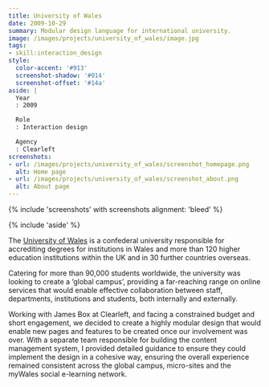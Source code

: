```yaml
---
title: University of Wales
date: 2009-10-29
summary: Modular design language for international university.
image: /images/projects/university_of_wales/image.jpg
tags:
- skill:interaction_design
style:
  color-accent: '#913'
  screenshot-shadow: '#014'
  screenshot-offset: '#14a'
aside: |
  Year
  : 2009

  Role
  : Interaction design

  Agency
  : Clearleft
screenshots:
- url: /images/projects/university_of_wales/screenshot_homepage.png
  alt: Home page
- url: /images/projects/university_of_wales/screenshot_about.png
  alt: About page
---
```

{% include 'screenshots' with screenshots
  alignment: 'bleed'
%}

{% include 'aside' %}

The [University of Wales][1] is a confederal university responsible for accrediting degrees for institutions in Wales and more than 120 higher education institutions within the UK and in 30 further countries overseas.

Catering for more than 90,000 students worldwide, the university was looking to create a ‘global campus’, providing a far-reaching range on online services that would enable effective collaboration between staff, departments, institutions and students, both internally and externally.

Working with James Box at Clearleft, and facing a constrained budget and short engagement, we decided to create a highly modular design that would enable new pages and features to be created once our involvement was over. With a separate team responsible for building the content management system, I provided detailed guidance to ensure they could implement the design in a cohesive way, ensuring the overall experience remained consistent across the global campus, micro-sites and the myWales social e-learning network.

[1]: https://www.wales.ac.uk
